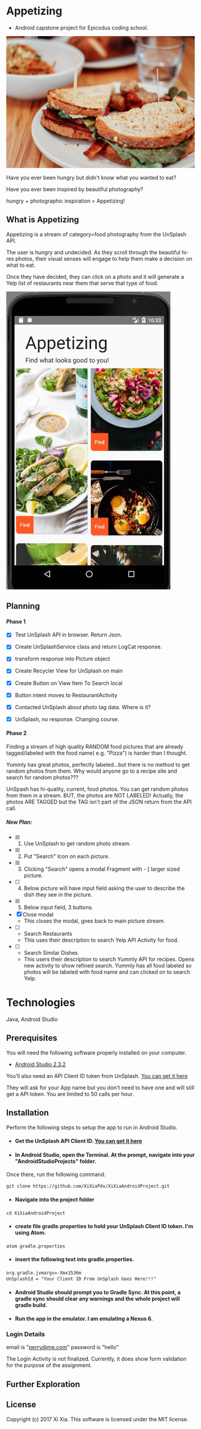 # Appetizing
- Android capstone project for Epicodus coding school.

![UnSplash Food photography](./readMeRes/sandwich.jpg)

Have you ever been hungry but didn't know what you wanted to eat?

Have you ever been inspired by beautiful photography?

hungry + photographic inspiration =  Appetizing!

## What is Appetizing

Appetizing is a stream of category=food photography from the UnSplash API.  

The user is hungry and undecided. As they scroll through the beautiful hi-res photos, their visual senses will engage to help them make a decision on what to eat.

Once they have decided, they can click on a photo and it will generate a Yelp list of restaurants near them that serve that type of food.

![Appetizing Screen Shot](./readMeRes/AppetizingScreenShot.jpg)

## Planning

#### Phase 1

- [x] Test UnSplash API in browser. Return Json.
- [x] Create UnSplashService class and return LogCat response.
- [x] transform response into Picture object
- [x] Create Recycler View for UnSplash on main
- [x] Create Button on View Item To Search local
- [x] Button intent moves to RestaurantActivity
- [x] Contacted UnSplash about photo tag data. Where is it?
- [x] UnSplash, no response. Changing course.


#### Phase 2

Finding a stream of high quality RANDOM food pictures that are already tagged/labeled with the food name( e.g. "Pizza") is harder than I thought.

Yummly has great photos, perfectly labeled...but there is no method to get random photos from them.  Why would anyone go to a recipe site and search for random photos???

UnSpash has hi-quality, current, food photos.  You can get random photos from them in a stream.  BUT, the photos are NOT LABELED!   Actually, the photos ARE TAGGED  but the TAG isn't part of the JSON return from the API call.


##### New Plan:

- [x] 1. Use UnSplash to get random photo stream.
- [x] 2. Put "Search" Icon on each picture.
- [x] 3. Clicking "Search" opens a modal Fragment with - [ larger sized picture.
- [ ] 4. Below picture will have input field asking the user to describe the dish they see in the picture.
- [x] 5. Below input field, 3 buttons.
- [x] Close modal
    * This closes the modal, goes back to main picture stream.
- [ ]  * Search Restaurants
    * This uses their description to search Yelp API Activity for food.
- [ ]  * Search Similar Dishes
    * This users their description to search Yummly API for recipes. Opens new activity to show refined search.  Yummly has all food labeled so photos will be labeled with food name and can clicked on to search Yelp.




# Technologies

Java, Android Studio

## Prerequisites

You will need the following software properly installed on your computer.

* [Android Studio 2.3.2](https://developer.android.com/studio/index.html)

You'll also need an API Client ID token from UnSplash. [You can get it here](https://unsplash.com/login)

They will ask for your App name but you don't need to have one and will still get a API token. You are limited to 50 calls per hour.


## Installation

Perform the following steps to setup the app to run in Android Studio.

* #### Get the UnSplash API Client ID. [You can get it here](https://unsplash.com/login)

* #### In Android Studio, open the Terminal. At the prompt, navigate into your "AndroidStudioProjects" folder.



Once there, run the following command.
```
git clone https://github.com/XiXiaPdx/XiXiaAndroidProject.git
```
*  #### Navigate into the project folder
```
cd XiXiaAndroidProject
```
*  #### create file gradle.properties to hold your UnSplash Client ID token. I'm using Atom.
```
atom gradle.properties
```
* #### insert the following text into gradle.properties.

```
org.gradle.jvmargs=-Xmx1536m
UnSplashId = "Your Client ID From UnSplash Goes Here!!!"

```
* #### Android Studio should prompt you to Gradle Sync.  At this point, a gradle sync should clear any warnings and the whole project will gradle build.

* #### Run the app in the emulator. I am emulating a Nexus 6.

### Login Details

email is "perry@me.com"
password is "hello"

The Login Activity is not finalized. Currently, it does show form validation for the purpose of the assignment.


## Further Exploration



## License

Copyright (c) 2017 Xi Xia. This software is licensed under the MIT license.
